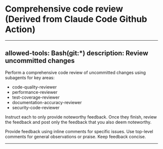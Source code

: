 # Comprehensive code review (Derived from Claude Code Github Action)

---
allowed-tools: Bash(git:*)
description: Review uncommitted changes
---

Perform a comprehensive code review of uncommitted changes using subagents for key areas:

- code-quality-reviewer
- performance-reviewer
- test-coverage-reviewer
- documentation-accuracy-reviewer
- security-code-reviewer

Instruct each to only provide noteworthy feedback. Once they finish, review the feedback and post only the feedback that you also deem noteworthy.

Provide feedback using inline comments for specific issues.
Use top-level comments for general observations or praise.
Keep feedback concise.

---
